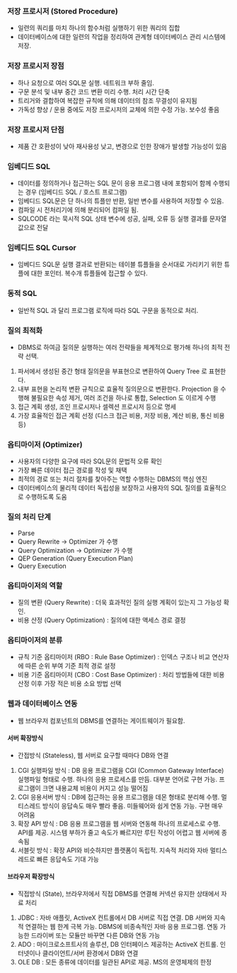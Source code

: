 ### 저장 프로시저 (Stored Procedure)
- 일련의 쿼리를 마치 하나의 함수처럼 실행하기 위한 쿼리의 집합
- 데이터베이스에 대한 일련의 작업을 정리하여 관계형 데이터베이스 관리 시스템에 저장.

### 저장 프로시저 장점
- 하나 요청으로 여러 SQL문 실행. 네트워크 부하 줄임.
- 구문 분석 및 내부 중간 코드 변환 미리 수행. 처리 시간 단축
- 트리거와 결합하여 복잡한 규칙에 의해 데이터의 참조 무결성이 유지됨
- 가독성 향상 / 운용 중에도 저장 프로시저의 교체에 의한 수정 가능. 보수성 좋음

### 저장 프로시저 단점
- 제품 간 호환성이 낮아 재사용성 낮고, 변경으로 인한 장애가 발생할 가능성이 있음

### 임베디드 SQL
- 데이터를 정의하거나 접근하는 SQL 문이 응용 프로그램 내에 포함되어 함께 수행되는 경우 (임베디드 SQL / 호스트 프로그램)
- 임베디드 SQL문은 단 하나의 튜플만 반환, 일반 변수를 사용하여 저장할 수 있음.
- 컴파일 시 전처리기에 의해 분리되어 컴파일 됨.
- SQLCODE 라는 묵시적 SQL 상태 변수에 성공, 실패, 오류 등 실행 결과를 문자열 값으로 전달

### 임베디드 SQL Cursor
- 임베디드 SQL문 실행 결과로 반환되는 테이블 튜플들을 순서대로 가리키기 위한 튜플에 대한 포인터. 복수개 튜플들에 접근할 수 있다.

### 동적 SQL
- 일반적 SQL 과 달리 프로그램 로직에 따라 SQL 구문을 동적으로 처리.

### 질의 최적화
- DBMS로 하여금 질의문 실행하는 여러 전략들을 체계적으로 평가해 하나의 최적 전략 선택.
1. 파서에서 생성된 중간 형태 질의문을 부표현으로 변환하여 Query Tree 로 표현한다.
2. 내부 표현을 논리적 변환 규칙으로 효율적 질의문으로 변환한다. Projection 을 수행해 불필요한 속성 제거, 여러 조건을 하나로 통합, Selection 도 이르게 수행
3. 접근 계획 생성, 조인 프로시저나 셀렉션 프로시저 등으로 명세
4. 가장 효율적인 접근 계획 선정 (디스크 접근 비용, 저장 비용, 계산 비용, 통신 비용 등)

### 옵티마이저 (Optimizer)
- 사용자의 다양한 요구에 따라 SQL문의 문법적 오류 확인
- 가장 빠른 데이터 접근 경로를 작성 및 채택
- 최적의 경로 또는 처리 절차를 찾아주는 역할 수행하는 DBMS의 핵심 엔진
- 데이터베이스의 물리적 데이터 독립성을 보장하고 사용자의 SQL 질의를 효율적으로 수행하도록 도움

### 질의 처리 단계
- Parse
- Query Rewrite -> Optimizer 가 수행
- Query Optimization -> Optimizer 가 수행
- QEP Generation (Query Execution Plan)
- Query Execution

### 옵티마이저의 역할
- 질의 변환 (Query Rewrite) : 더욱 효과적인 질의 실행 계획이 있는지 그 가능성 확인.
- 비용 산정 (Query Optimization) : 질의에 대한 액세스 경로 결정

### 옵티마이저의 분류
- 규칙 기준 옵티마이저 (RBO : Rule Base Optimizer) : 인덱스 구조나 비교 연산자에 따른 순위 부여 기준 최적 경로 설정
- 비용 기준 옵티마이저 (CBO : Cost Base Optimizer) : 처리 방법들에 대한 비용 산정 이후 가장 적은 비용 소요 방법 선택

### 웹과 데이터베이스 연동
- 웹 브라우저 컴포넌트의 DBMS를 연결하는 게이트웨이가 필요함.
#### 서버 확장방식
- 간접방식 (Stateless), 웹 서버로 요구할 때마다 DB와 연결
1. CGI 실행파일 방식 : DB 응용 프로그램을 CGI (Common Gateway Interface) 실행파일 형태로 수행. 하나의 응용 프로세스를 만듬. 대부분 언어로 구현 가능. 프로그램이 크면 내용교체 비용이 커지고 성능 떨어짐
2. CGI 응용서버 방식 : DB에 접근하는 응용 프로그램을 데몬 형태로 분리해 수행. 멀티스레드 방식이 응답속도 매우 빨라 좋음. 미들웨어와 쉽게 연동 가능. 구현 매우 어려움
3. 확장 API 방식 : DB 응용 프로그램을 웹 서버와 연동해 하나의 프로세스로 수행. API를 제공. 시스템 부하가 줄고 속도가 빠르지만 루틴 작성이 어렵고 웹 서버에 종속됨
4. 서블릿 방식 : 확장 API와 비슷하지만 플랫폼이 독립적. 지속적 처리와 자바 멀티스레드로 빠른 응답속도 기대 가능
#### 브라우저 확장방식
- 직접방식 (State), 브라우저에서 직접 DBMS를 연결해 커넥션 유지한 상태에서 자료 처리
1. JDBC : 자바 애플릿, ActiveX 컨트롤에서 DB 서버로 직접 연결. DB 서버와 지속적 연결하는 웹 한계 극복 가능. DBMS에 비종속적인 자바 응용 프로그램. 연동 가능한 드라이버 또는 모듈만 바꾸면 다른 DB와 연동 가능
2. ADO : 마이크로소프트사의 솔루션, DB 인터페이스 제공하는 ActiveX 컨트롤. 인터넷이나 클라이언트/서버 환경에서 DB와 연결
3. OLE DB : 모든 종류에 데이터를 일관된 API로 제공. MS의 운영체제의 한정
